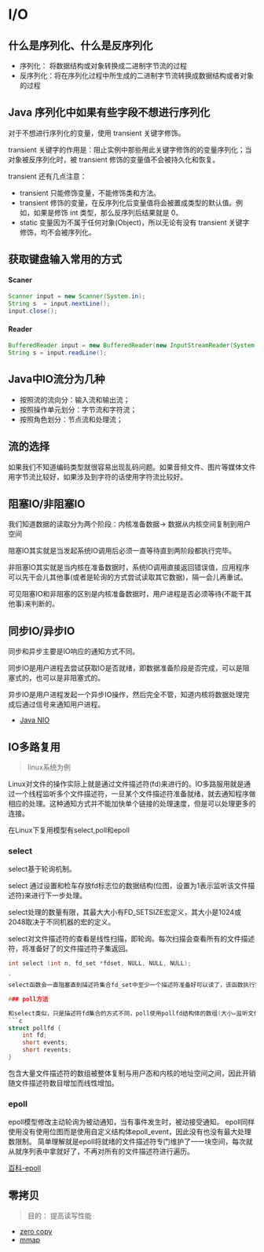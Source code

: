 # I/O 

## 什么是序列化、什么是反序列化

* 序列化： 将数据结构或对象转换成二进制字节流的过程
* 反序列化：将在序列化过程中所生成的二进制字节流转换成数据结构或者对象的过程

## Java 序列化中如果有些字段不想进行序列化

对于不想进行序列化的变量，使用 transient 关键字修饰。

transient 关键字的作用是：阻止实例中那些用此关键字修饰的的变量序列化；当对象被反序列化时，被 transient 修饰的变量值不会被持久化和恢复。

transient 还有几点注意：
* transient 只能修饰变量，不能修饰类和方法。
* transient 修饰的变量，在反序列化后变量值将会被置成类型的默认值。例如，如果是修饰 int 类型，那么反序列后结果就是 0。
* static 变量因为不属于任何对象(Object)，所以无论有没有 transient 关键字修饰，均不会被序列化。

## 获取键盘输入常用的方式

<!-- tabs:start -->
#### **Scaner**
```java
Scanner input = new Scanner(System.in);
String s  = input.nextLine();
input.close();
```

#### **Reader**
```java
BufferedReader input = new BufferedReader(new InputStreamReader(System.in));
String s = input.readLine();
```
<!-- tabs:end -->

## Java中IO流分为几种
* 按照流的流向分：输入流和输出流；
* 按照操作单元划分：字节流和字符流；
* 按照角色划分：节点流和处理流；

## 流的选择
如果我们不知道编码类型就很容易出现乱码问题。如果音频文件、图片等媒体文件用字节流比较好，如果涉及到字符的话使用字符流比较好。 


## 阻塞IO/非阻塞IO
我们知道数据的读取分为两个阶段：内核准备数据-> 数据从内核空间复制到用户空间

阻塞IO其实就是当发起系统IO调用后必须一直等待直到两阶段都执行完毕。

非阻塞IO其实就是当内核在准备数据时，系统IO调用直接返回错误值，应用程序可以先干会儿其他事(或者是轮询的方式尝试读取其它数据)，隔一会儿再重试。

可见阻塞IO和非阻塞的区别是内核准备数据时，用户进程是否必须等待(不能干其他事)来判断的。

## 同步IO/异步IO

同步和异步主要是IO响应的通知方式不同。

同步IO是用户进程去尝试获取IO是否就绪，即数据准备阶段是否完成，可以是阻塞式的，也可以是非阻塞式的。

异步IO是用户进程发起一个异步IO操作，然后完全不管，知道内核将数据处理完成后通过信号来通知用户进程。

* [Java NIO](/coding/java/JavaSE/nio.md)

## IO多路复用

> linux系统为例

Linux对文件的操作实际上就是通过文件描述符(fd)来进行的。IO多路服用就是通过一个线程监听多个文件描述符，一旦某个文件描述符准备就绪，就去通知程序做相应的处理。这种通知方式并不能加快单个链接的处理速度，但是可以处理更多的连接。

在Linux下复用模型有select,poll和epoll

### select

select基于轮询机制。

select 通过设置和检车存放fd标志位的数据结构(位图，设置为1表示监听该文件描述符)来进行下一步处理。

select处理的数量有限，其最大大小有FD_SETSIZE宏定义，其大小是1024或2048取决于不同机器的宏的定义。

select对文件描述符的查看是线性扫描，即轮询。每次扫描会查看所有的文件描述符，将准备好了的文件描述符子集返回。

```C
int select (int n, fd_set *fdset, NULL, NULL, NULL);

`
select函数会一直阻塞直到描述符集合fd_set中至少一个描述符准备好可以读了，该函数执行完成后会将等待描述符集合fd_set指向其子集ready_set，然后再遍历描述符集合选出ready_set置为一的执行文件读取操作。

### poll方法

和select类似，只是描述符fd集合的方式不同，poll使用pollfd结构体的数组(大小=监听文件描述符的数量 * sizeof(pollfd))而不是select的fd_set位图(大小固定1024或2048)。
```c
struct pollfd {
    int fd;
    short events;
    short revents;
}
```
包含大量文件描述符的数组被整体复制与用户态和内核的地址空间之间，因此开销随文件描述符数目增加而线性增加。

### epoll

epoll模型修改主动轮询为被动通知，当有事件发生时，被动接受通知。
epoll同样使用没有使用位图而是使用自定义结构体epoll_event，因此没有也没有最大处理数限制。
简单理解就是epoll将就绪的文件描述符专门维护了一一块空间，每次就从就序列表中拿就好了，不再对所有的文件描述符进行遍历。

[百科-epoll](https://baike.quark.cn/c/lemma/24723122334864#/index)

## 零拷贝

>目的： 提高读写性能
* [zero copy](https://zhuanlan.zhihu.com/p/362499466)
* [mmap](https://zhuanlan.zhihu.com/p/348586130)


